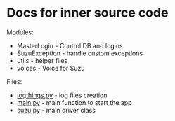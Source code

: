 # Docs for inner source code

Modules:
- MasterLogin - Control DB and logins
- SuzuException - handle custom exceptions
- utils - helper files
- voices - Voice for Suzu

Files:
- [logthings.py](logthings.py) - log files creation
- [main.py](main.py) - main function to start the app
- [suzu.py](suzu.py) - main driver class
